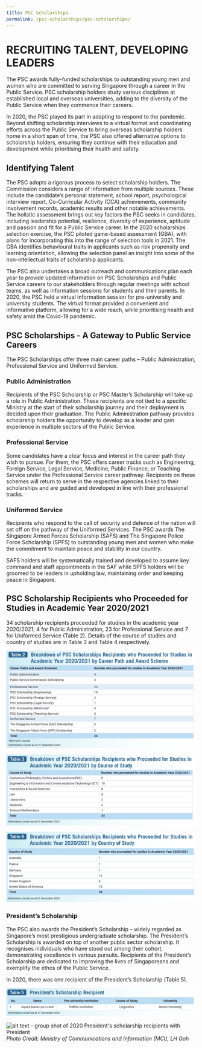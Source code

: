 ```yaml
---
title: PSC Scholarships
permalink: /psc-scholarships/psc-scholarships/
---
```

# **RECRUITING TALENT, DEVELOPING LEADERS**

The PSC awards fully-funded scholarships to outstanding young men and women who are committed to serving Singapore through a career in the Public Service. PSC scholarship holders study various disciplines at established local and overseas universities, adding to the diversity of the Public Service when they commence their careers.

In 2020, the PSC played its part in adapting to respond to the pandemic. Beyond shifting scholarship interviews to a virtual format and coordinating efforts across the Public Service to bring overseas scholarship holders home in a short span of time, the PSC also offered alternative options to scholarship holders, ensuring they continue with their education and development while prioritising their health and safety. 


## **Identifying Talent** 

The PSC adopts a rigorous process to select scholarship holders. The Commission considers a range of information from multiple sources. These include the candidate’s personal statement, school report, psychological interview report, Co-Curricular Activity (CCA) achievements, community involvement records, academic results and other notable achievements. The holistic assessment brings out key factors the PSC seeks in candidates, including leadership potential, resilience, diversity of experience, aptitude and passion and fit for a Public Service career. In the 2020 scholarships selection exercise, the PSC piloted game-based assessment (GBA), with plans for incorporating this into the range of selection tools in 2021. The GBA identifies behavioural traits in applicants such as risk propensity and learning orientation, allowing the selection panel an insight into some of the non-intellectual traits of scholarship applicants. 

The PSC also undertakes a broad outreach and communications plan each year to provide updated information on PSC Scholarships and Public Service careers to our stakeholders through regular meetings with school teams, as well as information sessions for students and their parents. In 2020, the PSC held a virtual information session for pre-university and university students. The virtual format provided a convenient and informative platform, allowing for a wide reach, while prioritising health and safety amid the Covid-19 pandemic.


## **PSC Scholarships - A Gateway to Public Service Careers** 
The PSC Scholarships offer three main career paths – Public Administration, Professional Service and Uniformed Service.

### **Public Administration**

Recipients of the PSC Scholarship or PSC Master’s Scholarship will take up a role in Public Administration. These recipients are not tied to a specific Ministry at the start of their scholarship journey and their deployment is decided upon their graduation. The Public Administration pathway provides scholarship holders the opportunity to develop as a leader and gain experience in multiple sectors of the Public Service. 

### **Professional Service**

Some candidates have a clear focus and interest in the career path they wish to pursue. For them, the PSC offers career tracks such as Engineering, Foreign Service, Legal Service, Medicine, Public Finance, or Teaching Service under the Professional Service career pathway. Recipients on these schemes will return to serve in the respective agencies linked to their scholarships and are guided and developed in line with their professional tracks.

### **Uniformed Service**

Recipients who respond to the call of security and defence of the nation will set off on the pathway of the Uniformed Services. The PSC awards The Singapore Armed Forces Scholarship (SAFS) and The Singapore Police Force Scholarship (SPFS) to outstanding young men and women who make the commitment to maintain peace and stability in our country. 

SAFS holders will be systematically trained and developed to assume key command and staff appointments in the SAF while SPFS holders will be groomed to be leaders in upholding law, maintaining order and keeping peace in Singapore.


## **PSC Scholarship Recipients who Proceeded for Studies in Academic Year 2020/2021**

34 scholarship recipients proceeded for studies in the academic year 2020/2021; 4 for Public Administration, 23 for Professional Service and 7 for Uniformed Service (Table 2). Details of the course of studies and country of studies are in Table 3 and Table 4 respectively.

![alt text - Table 2](/images/2020Table2.PNG)


![alt text - Table 3](/images/2020Table3.PNG)


![alt text - Table 4](/images/2020Table4.PNG)


### **President’s Scholarship** 

The PSC also awards the President’s Scholarship – widely regarded as Singapore’s most prestigious undergraduate scholarship. The President’s Scholarship is awarded on top of another public sector scholarship. It recognises individuals who have stood out among their cohort, demonstrating excellence in various pursuits. Recipients of the President’s Scholarship are dedicated to improving the lives of Singaporeans and exemplify the ethos of the Public Service. 

In 2020, there was one recipient of the President’s Scholarship (Table 5).

![alt text - Table 5](/images/2020Table5.PNG)


![alt text - group shot of 2020 President's scholarship recipients with President](/images/AlyssaP.JPG)
_Photo Credit: Ministry of Communications and Information (MCI), LH Goh_

